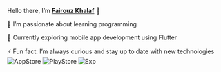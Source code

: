  Hello there, I’m  [**Fairouz Khalaf**](https://www.linkedin.com/in/fairouz-khalaf-86a67a320/) 👋

👀 I’m passionate about learning programming

🌱 Currently exploring mobile app development using Flutter

⚡ Fun fact: I’m always curious and stay up to date with new technologies
![AppStore](https://img.shields.io/badge/AppStore-4Apps-blue?style=flat-square)
![PlayStore](https://img.shields.io/badge/PlayStore-4Apps-brightgreen?style=flat-square)
![Exp](https://img.shields.io/badge/Exp-+4year-maroon?style=flat-square)




